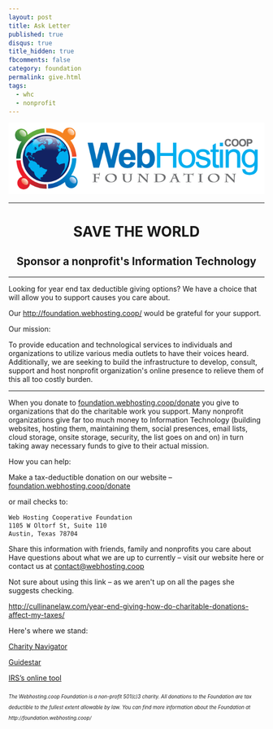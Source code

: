 ```yaml
---
layout: post
title: Ask Letter
published: true
disqus: true
title_hidden: true
fbcomments: false
category: foundation
permalink: give.html
tags: 
  - whc
  - nonprofit
---
```



<div style="text-align:center">
<img src="/images/image00.png"></img>
<hr>
<h1><strong>SAVE THE WORLD</strong></h1>
<h2>Sponsor a nonprofit's Information Technology</h2>
<hr>
</div>

Looking for year end tax deductible giving options?  We have a choice that will allow you to support causes you care about.  

Our http://foundation.webhosting.coop/ would be grateful for your support.

Our mission:

To provide education and technological services to individuals and organizations to utilize various media outlets to have their voices heard. Additionally, we are seeking to build the infrastructure to develop, consult, support and host nonprofit organization's online presence to relieve them of this all too costly burden.

______________________________________________________________________________

When you donate to [foundation.webhosting.coop/donate](http://foundation.webhosting.coop/donate) you give to organizations that do the charitable work you support.  Many nonprofit organizations give far too much money to Information Technology (building websites, hosting them, maintaining them, social presences, email lists, cloud storage, onsite storage, security, the list goes on and on) in turn taking away necessary funds to give to their actual mission.  

How you can help:

Make a tax-deductible donation on our website – [foundation.webhosting.coop/donate](http://foundation.webhosting.coop/donate)


or mail checks to:

	Web Hosting Cooperative Foundation
	1105 W Oltorf St, Suite 110
	Austin, Texas 78704

Share this information with friends, family and nonprofits you care about
Have questions about what we are up to currently – visit our website here or contact us at contact@webhosting.coop

Not sure about using this link – as we aren't up on all the pages she suggests checking.

http://cullinanelaw.com/year-end-giving-how-do-charitable-donations-affect-my-taxes/

Here's where we stand:

[Charity Navigator](http://www.charitynavigator.org/index.cfm?bay=search.profile&ein=462953237#.Vn9U_SCgq00)

[Guidestar](http://www.guidestar.org/organizations/46-2953237/webhosting-coop-foundation.aspx#financials)

[IRS’s online tool](https://apps.irs.gov/app/eos/pub78Search.do?ein1=46-2953237&names=&city=&state=All...&country=US&deductibility=all&dispatchMethod=searchCharities&submitName=Search)

<h6><sub><sup>The Webhosting.coop Foundation is a non-profit 501(c)3 charity. All donations to the Foundation are tax deductible to the fullest extent allowable by law. You can find more information about the Foundation at http://foundation.webhosting.coop/</sup></sub><h6>
